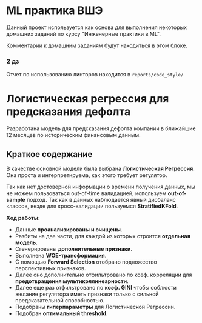 # ML практика ВШЭ
Данный проект используется как основа для выполнения некоторых 
домашних заданий по курсу "Инженерные практики в ML".

Комментарии к домашним заданиям будут находиться в этом блоке.   

### 2 дз
Отчет по использованию линторов находится в `reports/code_style/`

# Логистическая регрессия для предсказания дефолта
Разработана модель для предсказания дефолта компании 
в ближайшие 12 месяцев по историческим финансовым данным.

## Краткое содержание
В качестве основной модели была выбрана **Логистическая Регрессия**. Она проста и интерпретируема, как этого требует регулятор.

Так как нет достоверной информации о времени получения данных, мы не можем пользоваться out-of-time валидацией, используем **out-of-sample** подход. Так как в данных наблюдается явный дисбаланс классов, везде для кросс-валидации пользуемся **StratifiedKFold**. 



**Ход работы:**  
*   Данные **проанализированы и очищены**.  
*   Разбиты на две части, для каждой из которых строится **отдельная модель**. 
*   Сгенерированы **дополнительные признаки**.
*   Выполнена **WOE-трансформация**.  
*   С помощью **Forward Selection** отобрано подножество перспективных признаков.
*   Далее оно дополнительно отфильтровано по коэф. корреляции для **предотвращения мультиколлинеарности**.  
*   Далее еще раз отфильтровано по **коэф. GINI** чтобы соблюсти желание регулятора иметь признаки только с сильной предсказательной способностью. 
*   Подобраны **гиперпараметры** для Логистической Регрессии.
*   Подобран **оптимальный threshold**.
 
